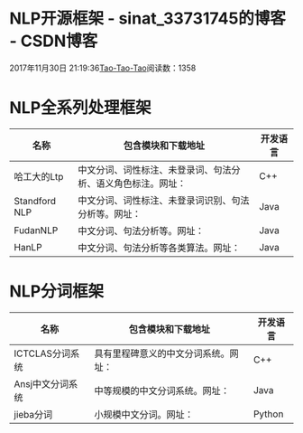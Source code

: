 
# NLP开源框架 - sinat_33731745的博客 - CSDN博客

2017年11月30日 21:19:36[Tao-Tao-Tao](https://me.csdn.net/sinat_33731745)阅读数：1358



# NLP全系列处理框架
|名称|包含模块和下载地址|开发语言|
|---|---|---|
|哈工大的Ltp|中文分词、词性标注、未登录词、句法分析、语义角色标注。网址：|C++|
|Standford NLP|中文分词、词性标注、未登录词识别、句法分析等。网址：|Java|
|FudanNLP|中文分词、句法分析等。网址：|Java|
|HanLP|中文分词、句法分析等各类算法。网址：|Java|
# NLP分词框架
|名称|包含模块和下载地址|开发语言|
|---|---|---|
|ICTCLAS分词系统|具有里程碑意义的中文分词系统。网址：|C++|
|Ansj中文分词系统|中等规模的中文分词系统。网址：|Java|
|jieba分词|小规模中文分词。网址：|Python|

